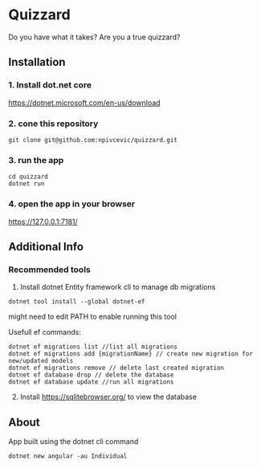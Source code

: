 # Quizzard

Do you have what it takes? Are you a true quizzard?

## Installation

### 1. Install dot.net core

https://dotnet.microsoft.com/en-us/download

### 2. cone this repository
```
git clone git@github.com:npivcevic/quizzard.git
```

### 3. run the app
```
cd quizzard
dotnet run
```

### 4. open the app in your browser

https://127.0.0.1:7181/

## Additional Info

### Recommended tools

1. Install dotnet Entity framework cli to manage db migrations

```
dotnet tool install --global dotnet-ef
```
might need to edit PATH to enable running this tool

Usefull ef commands:

```
dotnet ef migrations list //list all migrations
dotnet ef migrations add {migrationName} // create new migration for new/updated models
dotnet ef migrations remove // delete last created migration
dotnet ef database drop // delete the database
dotnet ef database update //run all migrations

```


2. Install https://sqlitebrowser.org/ to view the database

## About

App built using the dotnet cli command

```
dotnet new angular -au Individual 
```
